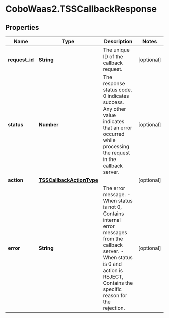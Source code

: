 # CoboWaas2.TSSCallbackResponse

## Properties

Name | Type | Description | Notes
------------ | ------------- | ------------- | -------------
**request_id** | **String** | The unique ID of the callback request. | [optional] 
**status** | **Number** | The response status code. 0 indicates success.  Any other value indicates that an error occurred while processing the request in the callback server. | [optional] 
**action** | [**TSSCallbackActionType**](TSSCallbackActionType.md) |  | [optional] 
**error** | **String** | The error message. - When status is not 0, Contains internal error messages from the callback server. - When status is 0 and action is REJECT, Contains the specific reason for the rejection. | [optional] 


